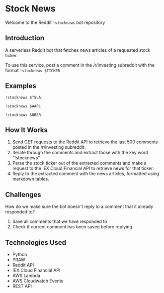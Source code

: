 # Stock News
Welcome to the Reddit `!stocknews` bot repository

## Introduction 
A serverless Reddit bot that fetches news articles of a requested stock ticker. 


To use this service, post a comment in the /r/investing subreddit with the format `!stocknews $TICKER`
## Examples 

`!stocknews $TSLA`

`!stocknews $AAPL`

`!stocknews $UBER`


## How It Works
1. Send GET requests to the Reddit API to retrieve the last 500 comments posted in the /r/investing subreddit. 
2. Iterate through the comments and extract those with the key word "!stocknews"
3. Parse the stock ticker out of the extracted comments and make a request to the IEX Cloud Financial API to retrieve news for that ticker. 
4. Reply to the extracted comment with the news articles, formatted using markdown tables. 

## Challenges 
How do we make sure the bot doesn't reply to a comment that it already responded to? 

1. Save all comments that we have responded to 
2. Check if current comment has been saved before replying 

## Technologies Used
- Python 
- PRAW
- Reddit API
- IEX Cloud Financial API 
- AWS Lambda
- AWS Cloudwatch Events 
- REST API
